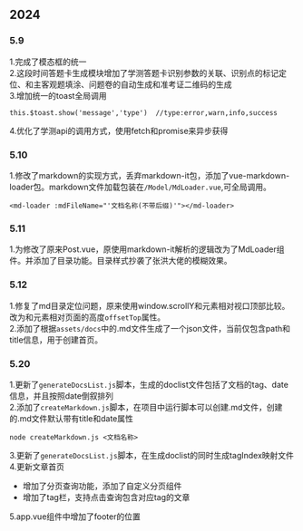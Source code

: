 <!--
title:更新文档
date: 9999-12-31 00:00:00
categories:
	- 建站日志
-->
## 2024
### 5.9
1.完成了模态框的统一  
2.这段时间答题卡生成模块增加了学测答题卡识别参数的关联、识别点的标记定位、和主客观题填涂、问题卷的自动生成和准考证二维码的生成  
3.增加统一的toast全局调用
```
this.$toast.show('message','type')  //type:error,warn,info,success
```  
4.优化了学测api的调用方式，使用fetch和promise来异步获得  

### 5.10
1.修改了markdown的实现方式，丢弃markdown-it包，添加了vue-markdown-loader包。markdown文件加载包装在`/Model/MdLoader.vue`,可全局调用。

```
<md-loader :mdFileName="'文档名称(不带后缀)'"></md-loader>
```

### 5.11
1.为修改了原来Post.vue，原使用markdown-it解析的逻辑改为了MdLoader组件。并添加了目录功能。目录样式抄袭了张洪大佬的模糊效果。

### 5.12
1.修复了md目录定位问题，原来使用window.scrollY和元素相对视口顶部比较。改为和元素相对页面的高度`offsetTop`属性。  
2.添加了根据`assets/docs`中的.md文件生成了一个json文件，当前仅包含path和title信息，用于创建首页。

### 5.20
1.更新了`generateDocsList.js`脚本，生成的doclist文件包括了文档的tag、date信息，并且按照date倒叙排列  
2.添加了`createMarkdown.js`脚本，在项目中运行脚本可以创建.md文件，创建的.md文件默认带有title和date属性
```
node createMarkdown.js <文档名称>
```
3.更新了`generateDocsList.js`脚本，在生成doclist的同时生成tagIndex映射文件  
4.更新文章首页  
- 增加了分页查询功能，添加了自定义分页组件  
- 增加了tag栏，支持点击查询包含对应tag的文章   

5.app.vue组件中增加了footer的位置
